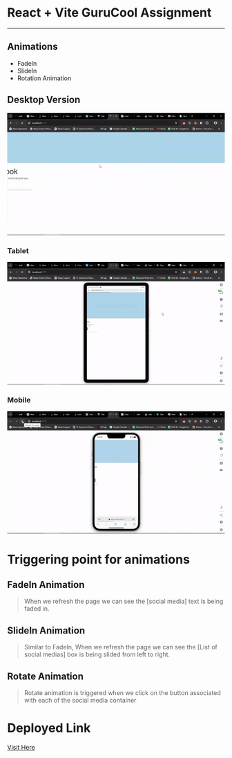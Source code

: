 # React + Vite GuruCool Assignment
---
## Animations
* FadeIn
* SlideIn
* Rotation Animation

## Desktop Version
![PC GIF](./gif/pc_gif.gif)


### Tablet

![Tablet GIF](./gif/tab_gif.gif)


### Mobile

![Mobile GIF](./gif/mobile_gif.gif)

# Triggering point for animations

## FadeIn Animation
> When we refresh the page we can see the [social media] text is being faded in.

## SlideIn Animation
> Similar to FadeIn, When we refresh the page we can see the [List of social medias] box is being slided from left to right.

## Rotate Animation
> Rotate animation is triggered when we click on the button associated with each of the social media container

# Deployed Link
[Visit Here](https://resplendent-croquembouche-0f4d8e.netlify.app/)

